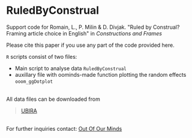 # RuledByConstrual

Support code for Romain, L., P. Milin & D. Divjak. "Ruled by Construal? Framing article choice in English" in *Constructions and Frames*

Please cite this paper if you use any part of the code provided here.

`R` scripts consist of two files:

+ Main script to analyse data						`RuledByConstrual`
+ auxillary file with oominds-made function plotting the random effects
  													`ooom_ggDotplot`
<br>
All data files can be downloaded from

> [UBIRA](http://edata.bham.ac.uk/878/)

<br>
For further inquiries contact: <a href="mailto:ooominds@ooominds.org">Out Of Our Minds</a>
